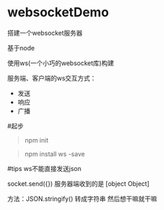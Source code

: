 # websocketDemo
搭建一个websocket服务器

基于node

使用ws(一个小巧的websocket库)构建

服务端、客户端的ws交互方式：

* 发送
* 响应
* 广播

#起步
>npm init

>npm install ws -save

#tips
ws不能直接发送json

socket.send({}) 服务器端收到的是 [object Object]

方法：JSON.stringify() 转成字符串 然后想干嘛就干嘛